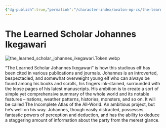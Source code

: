 ```yaml
---
{"dg-publish":true,"permalink":"/character-index/avalon-np-cs/the-learned-scholar-johannes-ikegawari/","title":"The Learned Scholar Johannes Ikegawari","tags":["JournalEntryPage"],"created":"2025-05-30T19:47:49.000-05:00"}
---
```


# The Learned Scholar Johannes Ikegawari
![the_learned_scholar_johannes_ikegawari.Token.webp](/img/user/Voidbound%20token%20images/the_learned_scholar_johannes_ikegawari.Token.webp)

“The Learned Scholar Johannes Ikegawari” is how this studious elf has been cited in various publications and journals. Johannes is an introverted, bespectacled, and somewhat overweight young elf who can always be found among his books and scrolls, his fingers ink-stained, surrounded with the loose pages of his latest manuscripts. His ambition is to create a sort of simple yet comprehensive summary of the whole world and its notable features – nations, weather patterns, histories, monsters, and so on. It will be called The Incomplete Atlas of the All-World. An ambitious project, but he’s well on his way. Johannes, though easily distracted, possesses fantastic powers of perception and deduction, and has the ability to deduce a staggering amount of information about the party from the merest glance.
